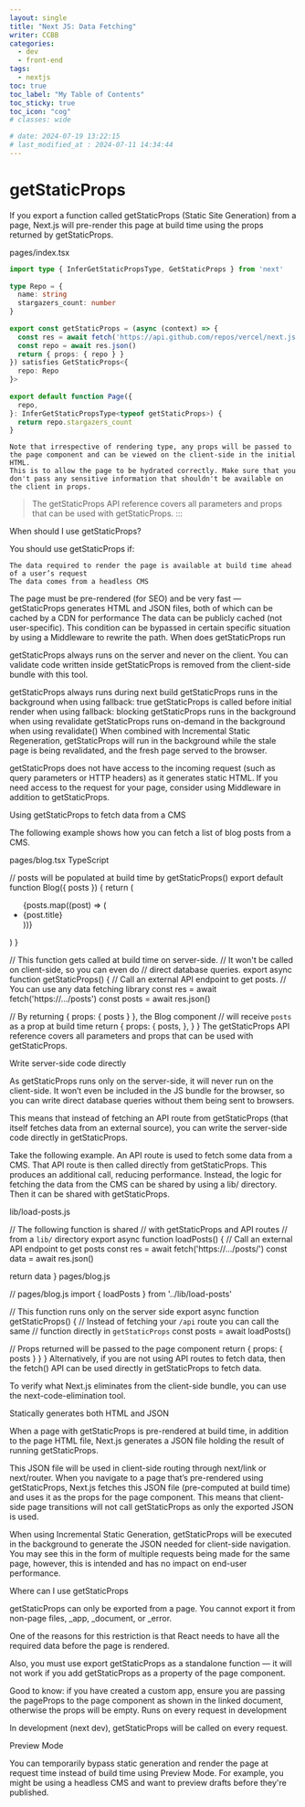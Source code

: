```yaml
---
layout: single
title: "Next JS: Data Fetching"
writer: CCBB
categories:
  - dev 
  - front-end
tags:
  - nextjs
toc: true
toc_label: "My Table of Contents"
toc_sticky: true
toc_icon: "cog"
# classes: wide

# date: 2024-07-19 13:22:15
# last_modified_at : 2024-07-11 14:34:44
---
```



# getStaticProps

If you export a function called getStaticProps (Static Site Generation) from a page, Next.js will pre-render this page at build time using the props returned by getStaticProps.

pages/index.tsx

``` typescript
import type { InferGetStaticPropsType, GetStaticProps } from 'next'
 
type Repo = {
  name: string
  stargazers_count: number
}
 
export const getStaticProps = (async (context) => {
  const res = await fetch('https://api.github.com/repos/vercel/next.js')
  const repo = await res.json()
  return { props: { repo } }
}) satisfies GetStaticProps<{
  repo: Repo
}>
 
export default function Page({
  repo,
}: InferGetStaticPropsType<typeof getStaticProps>) {
  return repo.stargazers_count
}

```
    Note that irrespective of rendering type, any props will be passed to the page component and can be viewed on the client-side in the initial HTML. 
    This is to allow the page to be hydrated correctly. Make sure that you don't pass any sensitive information that shouldn't be available on the client in props.

> The getStaticProps API reference covers all parameters and props that can be used with getStaticProps.
:::

When should I use getStaticProps?

You should use getStaticProps if:

    The data required to render the page is available at build time ahead of a user’s request
    The data comes from a headless CMS
The page must be pre-rendered (for SEO) and be very fast — getStaticProps generates HTML and JSON files, both of which can be cached by a CDN for performance
The data can be publicly cached (not user-specific). This condition can be bypassed in certain specific situation by using a Middleware to rewrite the path.
When does getStaticProps run

getStaticProps always runs on the server and never on the client. You can validate code written inside getStaticProps is removed from the client-side bundle with this tool.

getStaticProps always runs during next build
getStaticProps runs in the background when using fallback: true
getStaticProps is called before initial render when using fallback: blocking
getStaticProps runs in the background when using revalidate
getStaticProps runs on-demand in the background when using revalidate()
When combined with Incremental Static Regeneration, getStaticProps will run in the background while the stale page is being revalidated, and the fresh page served to the browser.

getStaticProps does not have access to the incoming request (such as query parameters or HTTP headers) as it generates static HTML. If you need access to the request for your page, consider using Middleware in addition to getStaticProps.

Using getStaticProps to fetch data from a CMS

The following example shows how you can fetch a list of blog posts from a CMS.

pages/blog.tsx
TypeScript


// posts will be populated at build time by getStaticProps()
export default function Blog({ posts }) {
  return (
    <ul>
      {posts.map((post) => (
        <li>{post.title}</li>
      ))}
    </ul>
  )
}
 
// This function gets called at build time on server-side.
// It won't be called on client-side, so you can even do
// direct database queries.
export async function getStaticProps() {
  // Call an external API endpoint to get posts.
  // You can use any data fetching library
  const res = await fetch('https://.../posts')
  const posts = await res.json()
 
  // By returning { props: { posts } }, the Blog component
  // will receive `posts` as a prop at build time
  return {
    props: {
      posts,
    },
  }
}
The getStaticProps API reference covers all parameters and props that can be used with getStaticProps.

Write server-side code directly

As getStaticProps runs only on the server-side, it will never run on the client-side. It won’t even be included in the JS bundle for the browser, so you can write direct database queries without them being sent to browsers.

This means that instead of fetching an API route from getStaticProps (that itself fetches data from an external source), you can write the server-side code directly in getStaticProps.

Take the following example. An API route is used to fetch some data from a CMS. That API route is then called directly from getStaticProps. This produces an additional call, reducing performance. Instead, the logic for fetching the data from the CMS can be shared by using a lib/ directory. Then it can be shared with getStaticProps.

lib/load-posts.js

// The following function is shared
// with getStaticProps and API routes
// from a `lib/` directory
export async function loadPosts() {
  // Call an external API endpoint to get posts
  const res = await fetch('https://.../posts/')
  const data = await res.json()
 
  return data
}
pages/blog.js

// pages/blog.js
import { loadPosts } from '../lib/load-posts'
 
// This function runs only on the server side
export async function getStaticProps() {
  // Instead of fetching your `/api` route you can call the same
  // function directly in `getStaticProps`
  const posts = await loadPosts()
 
  // Props returned will be passed to the page component
  return { props: { posts } }
}
Alternatively, if you are not using API routes to fetch data, then the fetch() API can be used directly in getStaticProps to fetch data.

To verify what Next.js eliminates from the client-side bundle, you can use the next-code-elimination tool.

Statically generates both HTML and JSON

When a page with getStaticProps is pre-rendered at build time, in addition to the page HTML file, Next.js generates a JSON file holding the result of running getStaticProps.

This JSON file will be used in client-side routing through next/link or next/router. When you navigate to a page that’s pre-rendered using getStaticProps, Next.js fetches this JSON file (pre-computed at build time) and uses it as the props for the page component. This means that client-side page transitions will not call getStaticProps as only the exported JSON is used.

When using Incremental Static Generation, getStaticProps will be executed in the background to generate the JSON needed for client-side navigation. You may see this in the form of multiple requests being made for the same page, however, this is intended and has no impact on end-user performance.

Where can I use getStaticProps

getStaticProps can only be exported from a page. You cannot export it from non-page files, _app, _document, or _error.

One of the reasons for this restriction is that React needs to have all the required data before the page is rendered.

Also, you must use export getStaticProps as a standalone function — it will not work if you add getStaticProps as a property of the page component.

Good to know: if you have created a custom app, ensure you are passing the pageProps to the page component as shown in the linked document, otherwise the props will be empty.
Runs on every request in development

In development (next dev), getStaticProps will be called on every request.

Preview Mode

You can temporarily bypass static generation and render the page at request time instead of build time using Preview Mode. For example, you might be using a headless CMS and want to preview drafts before they're published.